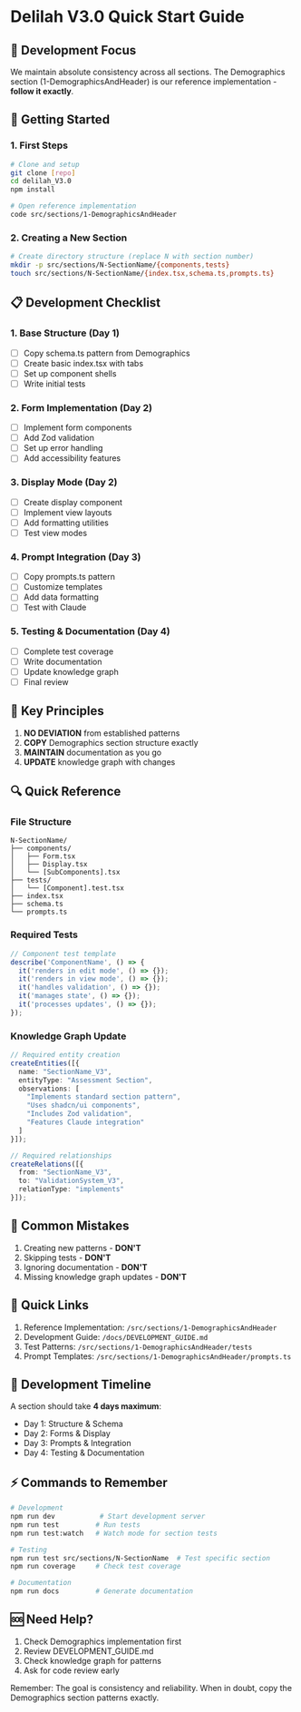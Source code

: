 # Delilah V3.0 Quick Start Guide

## 🎯 Development Focus
We maintain absolute consistency across all sections. The Demographics section (1-DemographicsAndHeader) is our reference implementation - **follow it exactly**.

## 🚀 Getting Started

### 1. First Steps
```bash
# Clone and setup
git clone [repo]
cd delilah_V3.0
npm install

# Open reference implementation
code src/sections/1-DemographicsAndHeader
```

### 2. Creating a New Section
```bash
# Create directory structure (replace N with section number)
mkdir -p src/sections/N-SectionName/{components,tests}
touch src/sections/N-SectionName/{index.tsx,schema.ts,prompts.ts}
```

## 📋 Development Checklist

### 1. Base Structure (Day 1)
- [ ] Copy schema.ts pattern from Demographics
- [ ] Create basic index.tsx with tabs
- [ ] Set up component shells
- [ ] Write initial tests

### 2. Form Implementation (Day 2)
- [ ] Implement form components
- [ ] Add Zod validation
- [ ] Set up error handling
- [ ] Add accessibility features

### 3. Display Mode (Day 2)
- [ ] Create display component
- [ ] Implement view layouts
- [ ] Add formatting utilities
- [ ] Test view modes

### 4. Prompt Integration (Day 3)
- [ ] Copy prompts.ts pattern
- [ ] Customize templates
- [ ] Add data formatting
- [ ] Test with Claude

### 5. Testing & Documentation (Day 4)
- [ ] Complete test coverage
- [ ] Write documentation
- [ ] Update knowledge graph
- [ ] Final review

## 🎯 Key Principles

1. **NO DEVIATION** from established patterns
2. **COPY** Demographics section structure exactly
3. **MAINTAIN** documentation as you go
4. **UPDATE** knowledge graph with changes

## 🔍 Quick Reference

### File Structure
```
N-SectionName/
├── components/
│   ├── Form.tsx
│   ├── Display.tsx
│   └── [SubComponents].tsx
├── tests/
│   └── [Component].test.tsx
├── index.tsx
├── schema.ts
└── prompts.ts
```

### Required Tests
```typescript
// Component test template
describe('ComponentName', () => {
  it('renders in edit mode', () => {});
  it('renders in view mode', () => {});
  it('handles validation', () => {});
  it('manages state', () => {});
  it('processes updates', () => {});
});
```

### Knowledge Graph Update
```typescript
// Required entity creation
createEntities([{
  name: "SectionName_V3",
  entityType: "Assessment Section",
  observations: [
    "Implements standard section pattern",
    "Uses shadcn/ui components",
    "Includes Zod validation",
    "Features Claude integration"
  ]
}]);

// Required relationships
createRelations([{
  from: "SectionName_V3",
  to: "ValidationSystem_V3",
  relationType: "implements"
}]);
```

## 🚫 Common Mistakes

1. Creating new patterns - **DON'T**
2. Skipping tests - **DON'T**
3. Ignoring documentation - **DON'T**
4. Missing knowledge graph updates - **DON'T**

## 🔗 Quick Links

1. Reference Implementation: `/src/sections/1-DemographicsAndHeader`
2. Development Guide: `/docs/DEVELOPMENT_GUIDE.md`
3. Test Patterns: `/src/sections/1-DemographicsAndHeader/tests`
4. Prompt Templates: `/src/sections/1-DemographicsAndHeader/prompts.ts`

## 📅 Development Timeline

A section should take **4 days maximum**:
- Day 1: Structure & Schema
- Day 2: Forms & Display
- Day 3: Prompts & Integration
- Day 4: Testing & Documentation

## ⚡ Commands to Remember

```bash
# Development
npm run dev           # Start development server
npm run test         # Run tests
npm run test:watch   # Watch mode for section tests

# Testing
npm run test src/sections/N-SectionName  # Test specific section
npm run coverage     # Check test coverage

# Documentation
npm run docs         # Generate documentation
```

## 🆘 Need Help?

1. Check Demographics implementation first
2. Review DEVELOPMENT_GUIDE.md
3. Check knowledge graph for patterns
4. Ask for code review early

Remember: The goal is consistency and reliability. When in doubt, copy the Demographics section patterns exactly.